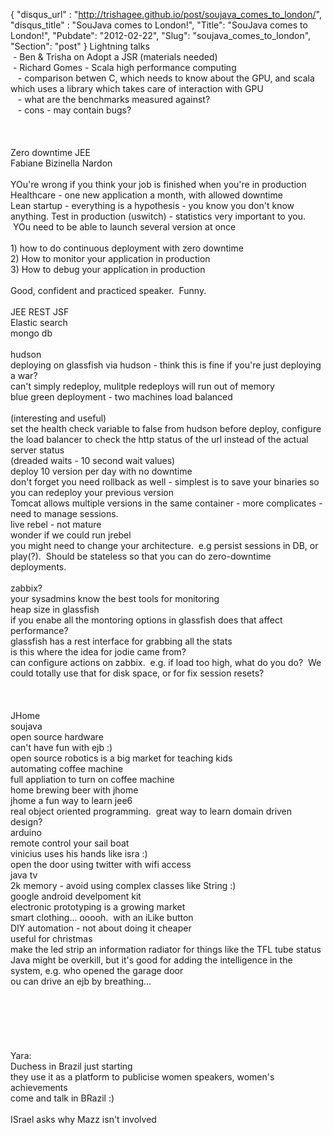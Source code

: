 {
 "disqus_url" : "http://trishagee.github.io/post/soujava_comes_to_london/",
 "disqus_title" : "SouJava comes to London!",
 "Title": "SouJava comes to London!",
 "Pubdate": "2012-02-22",
 "Slug": "soujava_comes_to_london",
 "Section": "post"
}
Lightning talks<br />&nbsp;- Ben &amp; Trisha on Adopt a JSR (materials needed)<br />&nbsp;- Richard Gomes - Scala high performance computing<br />&nbsp; &nbsp;- comparison betwen C, which needs to know about the GPU, and scala which uses a library which takes care of interaction with GPU<br />&nbsp; &nbsp;- what are the benchmarks measured against?<br />&nbsp; &nbsp;- cons - may contain bugs?<br /><br /><br /><br />Zero downtime JEE<br />Fabiane Bizinella Nardon<br /><br />YOu're wrong if you think your job is finished when you're in production<br />Healthcare - one new application a month, with allowed downtime<br />Lean startup - everything is a hypothesis - you know you don't know anything. Test in production (uswitch) - statistics very important to you. &nbsp;YOu need to be able to launch several version at once<br /><br />1) how to do continuous deployment with zero downtime<br />2) How to monitor your application in production<br />3) How to debug your application in production<br /><br />Good, confident and practiced speaker. &nbsp;Funny.<br /><br />JEE REST JSF<br />Elastic search<br />mongo db<br /><br />hudson<br />deploying on glassfish via hudson - think this is fine if you're just deploying a war?<br />can't simply redeploy, mulitple redeploys will run out of memory<br />blue green deployment - two machines load balanced<br /><br />(interesting and useful)<br />set the health check variable to false from hudson before deploy, configure the load balancer to check the http status of the url instead of the actual server status<br />(dreaded waits - 10 second wait values)<br />deploy 10 version per day with no downtime<br />don't forget you need rollback as well - simplest is to save your binaries so you can redeploy your previous version<br />Tomcat allows multiple versions in the same container - more complicates - need to manage sessions.<br />live rebel - not mature<br />wonder if we could run jrebel<br />you might need to change your architecture. &nbsp;e.g persist sessions in DB, or play(?). &nbsp;Should be stateless so that you can do zero-downtime deployments.<br /><br />zabbix?<br />your sysadmins know the best tools for monitoring<br />heap size in glassfish<br />if you enabe all the montoring options in glassfish does that affect performance?<br />glassfish has a rest interface for grabbing all the stats<br />is this where the idea for jodie came from?<br />can configure actions on zabbix. &nbsp;e.g. if load too high, what do you do? &nbsp;We could totally use that for disk space, or for fix session resets?<br /><br /><br /><br />JHome<br />soujava<br />open source hardware<br />can't have fun with ejb :)<br />open source robotics is a big market for teaching kids<br />automating coffee machine<br />full appliation to turn on coffee machine<br />home brewing beer with jhome<br />jhome a fun way to learn jee6<br />real object oriented programming. &nbsp;great way to learn domain driven design?<br />arduino<br />remote control your sail boat<br />vinicius uses his hands like isra :)<br />open the door using twitter with wifi access<br />java tv<br />2k memory - avoid using complex classes like String :)<br />google android develpoment kit<br />electronic prototyping is a growing market<br />smart clothing... ooooh. &nbsp;with an iLike button<br />DIY automation - not about doing it cheaper<br />useful for christmas<br />make the led strip an information radiator for things like the TFL tube status<br />Java might be overkill, but it's good for adding the intelligence in the system, e.g. who opened the garage door<br />ou can drive an ejb by breathing...<br /><br /><br /><br /><br /><br /><br />Yara:<br />Duchess in Brazil just starting<br />they use it as a platform to publicise women speakers, women's achievements<br />come and talk in BRazil :)<br /><br />ISrael asks why Mazz isn't involved
